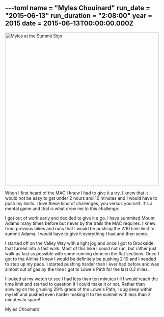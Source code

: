---toml
name = "Myles Chouinard"
run_date = "2015-06-13"
run_duration = "2:08:00"
year = 2015
date = 2015-06-13T00:00:00.000Z
---
<img src="/assets/images/uploads/myles-summit.jpg" alt="Myles at the Summit Sign" width="500" height="500" class="img-fluid">

When I first heard of the MAC I knew I had to give it a try. I knew that it would not be easy to get under 2 hours and 10 minutes and I would have to push my limits. I love these kind of challenges, you versus yourself. It's a mental game and that is what drew me to this challenge.

I got out of work early and decided to give it a go. I have summited Mount Adams many times before but never by the trails the MAC requires. I knew from previous hikes and runs that I would be pushing the 2:10 time limit to summit Adams. I would have to give it everything I had and then some.

I started off on the Valley Way with a light jog and once I got to Brookside that turned into a fast walk. Most of this hike I could not run, but rather just walk as fast as possible with some running done on the flat sections. Once I got to the Airline I knew I would be definitely be pushing 2:10 and I needed to step up my pace. I started pushing harder than I ever had before and was almost out of gas by the time I got to Lowe's Path for the last 0.2 miles.

I looked at my watch to see I had less than ten minutes till I would reach the time limit and started to question if I could make it or not. Rather than slowing on the grueling 29% grade of the Lowe's Path, I dug deep within myself and pushed even harder making it to the summit with less than 2 minutes to spare!

Myles Chouinard



